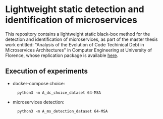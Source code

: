 # Lightweight static detection and identification of microservices
This repository contains a lightweight static black-box method for the detection and identification of microservices, as part of the master thesis work entitled: "Analysis of the Evolution of Code Techinical Debt in Microservices Architectures" in Computer Engineering at University of Florence, whose replication package is available [here](https://github.com/KevinMaggi/evolution-of-code-td-in-msa_rep-pkg).

## Execution of experiments

- docker-compose choice:
  
        python3 -m A_dc_choice_dataset 64-MSA
  
- microservices detection:

        python3 -m A_ms_detection_dataset 64-MSA
